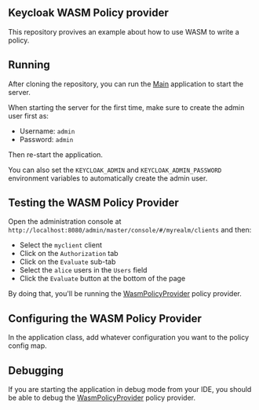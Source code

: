 ## Keycloak WASM Policy provider

This repository provives an example about how to use WASM to write a policy.

## Running

After cloning the repository, you can run the [Main](src/main/java/Main.java) application to start the server.

When starting the server for the first time, make sure to create the admin user first as:

* Username: `admin`
* Password: `admin`

Then re-start the application.

You can also set the `KEYCLOAK_ADMIN` and `KEYCLOAK_ADMIN_PASSWORD` environment variables to automatically create the admin user.

## Testing the WASM Policy Provider

Open the administration console at `http://localhost:8080/admin/master/console/#/myrealm/clients` and then:

* Select the `myclient` client
* Click on the `Authorization` tab
* Click on the `Evaluate` sub-tab
* Select the `alice` users in the `Users` field
* Click the `Evaluate` button at the bottom of the page

By doing that, you'll be running the [WasmPolicyProvider](src/main/java/org/keycloak/authorization/policy/WasmPolicyProvider.java) policy provider.

## Configuring the WASM Policy Provider

In the application class, add whatever configuration you want to the policy config map.

## Debugging

If you are starting the application in debug mode from your IDE, you should be able to debug the [WasmPolicyProvider](src/main/java/org/keycloak/authorization/policy/WasmPolicyProvider.java) policy provider.
